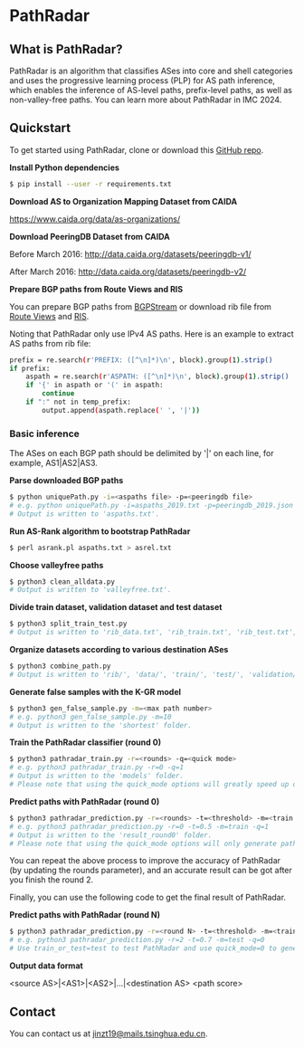 # PathRadar

## What is PathRadar?

PathRadar is an algorithm that classifies ASes into core and shell categories and uses the progressive learning process (PLP) for AS path inference, which enables the inference of AS-level paths, prefix-level paths, as well as non-valley-free paths. You can learn more about PathRadar in IMC 2024.

## Quickstart

To get started using PathRadar, clone or download this [GitHub repo](https://github.com/Zitong-Jin/PathRadar).

__Install Python dependencies__

```sh
$ pip install --user -r requirements.txt
```

__Download AS to Organization Mapping Dataset from CAIDA__

https://www.caida.org/data/as-organizations/

__Download PeeringDB Dataset from CAIDA__

Before March 2016: http://data.caida.org/datasets/peeringdb-v1/

After March 2016: http://data.caida.org/datasets/peeringdb-v2/

__Prepare BGP paths from Route Views and RIS__

You can prepare BGP paths from [BGPStream](https://bgpstream.caida.org/) or download rib file from [Route Views](http://archive.routeviews.org/) and [RIS](http://data.ris.ripe.net/). 

Noting that PathRadar only use IPv4 AS paths. Here is an example to extract AS paths from rib file:

```sh
prefix = re.search(r'PREFIX: ([^\n]*)\n', block).group(1).strip()
if prefix:
    aspath = re.search(r'ASPATH: ([^\n]*)\n', block).group(1).strip()
    if '{' in aspath or '(' in aspath:
        continue
    if ":" not in temp_prefix:
        output.append(aspath.replace(' ', '|'))
```

### Basic inference

The ASes on each BGP path should be delimited by '|' on each line, for example, AS1|AS2|AS3.

__Parse downloaded BGP paths__

```sh
$ python uniquePath.py -i=<aspaths file> -p=<peeringdb file>
# e.g. python uniquePath.py -i=aspaths_2019.txt -p=peeringdb_2019.json
# Output is written to 'aspaths.txt'.
```

__Run AS-Rank algorithm to bootstrap PathRadar__

```sh
$ perl asrank.pl aspaths.txt > asrel.txt
```

__Choose valleyfree paths__

```sh
$ python3 clean_alldata.py
# Output is written to 'valleyfree.txt'.
```

__Divide train dataset, validation dataset and test dataset__

```sh
$ python3 split_train_test.py
# Output is written to 'rib_data.txt', 'rib_train.txt', 'rib_test.txt', 'rib_validation.txt' and 'rib_origintest.txt'.
```

__Organize datasets according to various destination ASes__

```sh
$ python3 combine_path.py
# Output is written to 'rib/', 'data/', 'train/', 'test/', 'validation/' and 'origintest/' folders.
```

__Generate false samples with the K-GR model__

```sh
$ python3 gen_false_sample.py -m=<max path number>
# e.g. python3 gen_false_sample.py -m=10
# Output is written to the 'shortest' folder.
```

__Train the PathRadar classifier (round 0)__

```sh
$ python3 pathradar_train.py -r=<rounds> -q=<quick mode>
# e.g. python3 pathradar_train.py -r=0 -q=1
# Output is written to the 'models' folder.
# Please note that using the quick_mode options will greatly speed up our training process, but will slightly affect the accuracy of PathRadar
```

__Predict paths with PathRadar (round 0)__

```sh
$ python3 pathradar_prediction.py -r=<rounds> -t=<threshold> -m=<train or test> -q=<quick mode>
# e.g. python3 pathradar_prediction.py -r=0 -t=0.5 -m=train -q=1
# Output is written to the 'result_round0' folder.
# Please note that using the quick_mode options will only generate paths towards 1,000 destination ASes. It will greatly speed up our prediction process, but will slightly affect the final results of PathRadar
```

You can repeat the above process to improve the accuracy of PathRadar (by updating the rounds parameter), and an accurate result can be got after you finish the round 2.

Finally, you can use the following code to get the final result of PathRadar.

__Predict paths with PathRadar (round N)__

```sh
$ python3 pathradar_prediction.py -r=<round N> -t=<threshold> -m=<train or test> -q=<quick mode>
# e.g. python3 pathradar_prediction.py -r=2 -t=0.7 -m=test -q=0
# Use train_or_test=test to test PathRadar and use quick_mode=0 to generate paths towards all destination ASes in the test dataset
```

__Output data format__

\<source AS\>|\<AS1\>|\<AS2\>|...|\<destination AS\> \<path score\>

## Contact 

You can contact us at <jinzt19@mails.tsinghua.edu.cn>.
